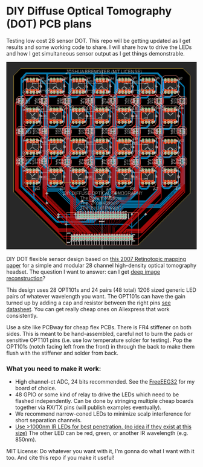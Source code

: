 # DIY Diffuse Optical Tomography (DOT) PCB plans

Testing low cost 28 sensor DOT. This repo will be getting updated as I get results and some working code to share. I will share how to drive the LEDs and how I get simultaneous sensor output as I get things demonstrable.

![DIYDOT](DIYDOT.PNG)

DIY DOT flexible sensor design based on [this 2007 Retinotopic mapping paper](https://www.pnas.org/content/104/29/12169) for a simple and modular 28 channel high-density optical tomography headset. The question I want to answer: can I get [deep image reconstruction](https://journals.plos.org/ploscompbiol/article?id=10.1371/journal.pcbi.1006633)?

This design uses 28 OPT101s and 24 pairs (48 total) 1206 sized generic LED pairs of whatever wavelength you want. The OPT101s can have the gain turned up by adding a cap and resistor between the right pins [see datasheet](https://www.ti.com/lit/ds/symlink/opt101.pdf?HQS=TI-null-null-alldatasheets-df-pf-SEP-wwe). You can get really cheap ones on Aliexpress that work consistently.

Use a site like PCBway for cheap flex PCBs. There is FR4 stiffener on both sides. This is meant to be hand-assembled, careful not to burn the pads or sensitive OPT101 pins (i.e. use low temperature solder for testing). Pop the OPT101s (notch facing left from the front) in through the back to make them flush with the stiffener and solder from back.  

### What you need to make it work:
* High channel-ct ADC, 24 bits recommended. See the [FreeEEG32](https://github.com/neuroidss/FreeEEG32-beta) for my board of choice.
* 48 GPIO or some kind of relay to drive the LEDs which need to be flashed independently. Can be done by stringing multiple cheap boards together via RX/TX pins (will publish examples eventually). 
* We recommend narrow-coned LEDs to minimize scalp interference for short separation channels.
* [Use >1000nm IR LEDs for best penetration. (no idea if they exist at this size)](https://www.spiedigitallibrary.org/journals/journal-of-biomedical-optics/volume-25/issue-09/097003/Diffuse-correlation-spectroscopy-measurements-of-blood-flow-using-1064nm-light/10.1117/1.JBO.25.9.097003.full?fbclid=IwAR02-l_q-xCykuuqUjc_RWJfQE7ESOEIRK0G9mqZSWaGiFhfwu1QNV42vjQ&SSO=1) The other LED can be red, green, or another IR wavelength (e.g. 850nm).


MIT License: Do whatever you want with it, I'm gonna do what I want with it too. And cite this repo if you make it useful!
